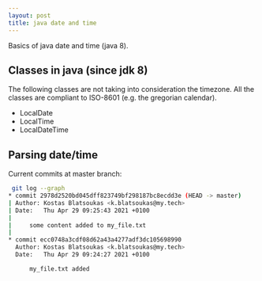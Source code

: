 ```yaml
---
layout: post
title: java date and time
---
```


Basics of java date and time (java 8).

## Classes in java (since jdk 8)

The following classes are not taking into consideration the timezone.
All the classes are compliant to ISO-8601 (e.g. the gregorian calendar).


- LocalDate
- LocalTime
- LocalDateTime


## Parsing date/time

Current commits at master branch:

```sh
 git log --graph
* commit 2978d2520bd045dff823749bf298187bc8ecdd3e (HEAD -> master)
| Author: Kostas Blatsoukas <k.blatsoukas@my.tech>
| Date:   Thu Apr 29 09:25:43 2021 +0100
|
|     some content added to my_file.txt
|
* commit ecc0748a3cdf08d62a43a4277adf3dc105698990
  Author: Kostas Blatsoukas <k.blatsoukas@my.tech>
  Date:   Thu Apr 29 09:24:27 2021 +0100

      my_file.txt added
```